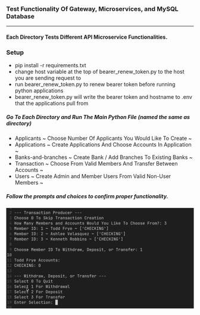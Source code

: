 ### Test Functionality Of Gateway, Microservices, and MySQL Database
---

#### Each Directory Tests Different API Microservice Functionalities.

### Setup
- pip install -r requirements.txt
- change host variable at the top of bearer_renew_token.py to the host you are sending request to
- run bearer_renew_token.py to renew bearer token before running python applications
- bearer_renew_token.py will write the bearer token and hostname to .env that the applications pull from

##### Go To Each Directory and Run The Main Python File (named the same as directory)

- Applicants ~ Choose Number Of Applicants You Would Like To Create ~
- Applications ~  Create Applications And Choose Accounts In Application ~
- Banks-and-branches ~ Create Bank / Add Branches To Existing Banks ~
- Transaction ~ Choose From Valid Members And Transfer Between Accounts ~
- Users ~  Create Admin and Member Users From Valid Non-User Members ~

##### Follow the prompts and choices to confirm proper functionality.

![script-example](./script-example.png)


